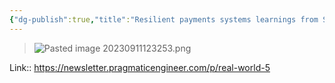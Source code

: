 ```yaml
---
{"dg-publish":true,"title":"Resilient payments systems learnings from Shopify","tags":["quotes"],"date":"2023-09-11T12:32:52+03:00","modified_at":"2023-09-11T12:33:15+03:00","alias":"Resilient payments systems learnings from Shopify","dg-path":"/quotes/202309111232.md","permalink":"/quotes/202309111232/","dgPassFrontmatter":true}
---
```



> ![Pasted image 20230911123253.png](/openbox/assets/img/Pasted%20image%2020230911123253.png)

Link:: https://newsletter.pragmaticengineer.com/p/real-world-5
